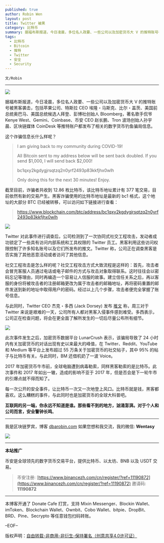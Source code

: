 ```yaml
---
published: true
author: Robin Wen
layout: post
title: Twitter 被黑
category: 比特币
summary: 据福布斯报道，今日凌晨，多位名人政要、一些公司以及加密货币大 V 的推特账号被黑客袭击，包括苹果公司、特斯拉 CEO 埃隆・马斯克、比尔・盖茨、美国前总统奥巴马、美国总统候选人拜登、彭博社创始人 Bloomberg，著名歌手侃爷 Kenye West、Gemini、Coinbase、币安 CEO 赵长鹏、Tron 波场创始人孙宇晨、区块链媒体 CoinDesk 等推特账户都发布了相关的数字货币钓鱼骗局信息。互联网的另一端，你永远不知道是谁。那些看不到的地方，汹涌澎湃。对于个人和公司而言，安全警钟长鸣。
tags:
  - 比特币
  - Bitcoin
  - 推特
  - Twitter
  - 安全
  - Security
---
```


`文/Robin`

***

![](https://cdn.dbarobin.com/xrq71ys.png)

据福布斯报道，今日凌晨，多位名人政要、一些公司以及加密货币大 V 的推特账号被黑客袭击，包括苹果公司、特斯拉 CEO 埃隆・马斯克、比尔・盖茨、美国前总统奥巴马、美国总统候选人拜登、彭博社创始人 Bloomberg，著名歌手侃爷 Kenye West、Gemini、Coinbase、币安 CEO 赵长鹏、Tron 波场创始人孙宇晨、区块链媒体 CoinDesk 等推特账户都发布了相关的数字货币钓鱼骗局信息。

这个诈骗信息长什么样呢？

> I am giving back to my community during COVID-19!
> 
> All Bitcoin sent to my address below will be sent back doubled. If you send $1,000, I will send back $2,000!
> 
> bc1qxy2kgdygjrsqtzq2n0yrf2493p83kkfjhx0wlh
> 
> Only doing this for the next 30 minutes! Enjoy.

截至目前，诈骗者共收到 12.86 枚比特币，该比特币地址累计有 377 笔交易，目前依然有新的交易产生。黑客诈骗使用的比特币地址是最新的 bc1 格式，这个地址的大部分 BTC 已经被转移，可以访问如下链接进行查看：

> https://www.blockchain.com/btc/address/bc1qxy2kgdygjrsqtzq2n0yrf2493p83kkfjhx0wlh

![](https://cdn.dbarobin.com/8uohst6.png)

Twitter 对此事件进行调查后，公司检测到了一次协同式社交工程攻击，发动者成功锁定了一些具有访问内部系统和工具权限的 Twitter 员工。黑客利用这些访问权限控制了许多知名账号以及它们所发布的推文。Twitter 称，公司正在调查黑客是否实施了其他恶意活动或者访问了其他信息。

社交工程攻击是怎么样的呢？社交工程攻击方式大致流程是这样的：首先，攻击者会冒充客服人员通过电话或电子邮件的方式与攻击对象取得联系。这时往往会以密码忘记等理由，同时再编造一个容易让人信服的故事。建立信任关系之后，再以客服的身份将被攻击者的注册邮箱更改为属于攻击者的邮箱地址，再将密码重置的邮件发送到新的地址中取得用户的密码。经过以上几个步骤，攻击者便完全掌握了账号信息。

与此同时，Twitter CEO 杰克・多西 (Jack Dorsey) 发布 [推文](https://twitter.com/jack/status/1283571658339397632) 称，周三对于 Twitter 来说是艰难的一天，公司所有人都对黑客入侵事件感到难受。多西表示，公司正在检查问题，将会在更全面了解所发生的一切后尽量公布所有细节。

![](https://cdn.dbarobin.com/gn0xk24.png)

此次事件发生之后，加密货币数据平台 LunarCrush 表示，该骗局导致了 24 小时内有关加密货币的对话出现有史以来最大的峰值，在 Twitter、Reddit、YouTube 和 Medium 等平台上发布超过 55 万条关于加密货币的社交帖子，其中 95% 的帖子与比特币有关。与此同时，BM 还借机奶了一波 Voice。

2017 年加密货币牛市前，全球电脑遭到病毒勒索，同样黑客勒索的是比特币。此次事件和 2017 年如出一辙，造成的影响不亚于 2017 年，但是否会是下一轮牛市的引爆点就不得而知了。

每一次公开的安全事件，让比特币一次又一次地登上风口。比特币就是钱，黑客都喜欢。这么糟糕的事件，与此同时也是加密货币的全球大科普吧。

**互联网的另一端，你永远不知道是谁。那些看不到的地方，汹涌澎湃。对于个人和公司而言，安全警钟长鸣**。

***

我是区块链罗宾，博客 [dbarobin.com](https://dbarobin.com/)
如果您想和我交流，我的微信: **Wentasy**

![](https://cdn.dbarobin.com/v4yywe2.png)

***

**本站推广**

币安是全球领先的数字货币交易平台，提供比特币、以太坊、BNB 以及 USDT 交易。

> 币安注册: [https://www.binancezh.com/cn/register/?ref=11190872](https://www.binancezh.com/cn/register/?ref=11190872)
> 邀请码: **11190872**

***

本博客开通了 Donate Cafe 打赏，支持 Mixin Messenger、Blockin Wallet、imToken、Blockchain Wallet、Ownbit、Cobo Wallet、bitpie、DropBit、BRD、Pine、Secrypto 等任意钱包扫码转账。

<center>
    <div class="--donate-button"
         data-button-id="f8b9df0d-af9a-460d-8258-d3f435445075"
    ></div>
</center>

–EOF–

版权声明：[自由转载-非商用-非衍生-保持署名（创意共享4.0许可证）](http://creativecommons.org/licenses/by-nc-nd/4.0/deed.zh)